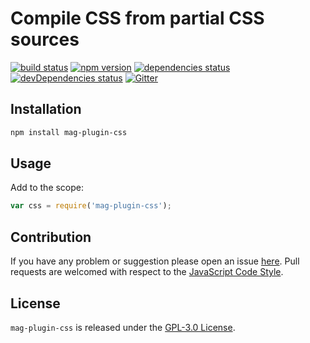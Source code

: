 Compile CSS from partial CSS sources
====================================

[![build status](https://img.shields.io/travis/magsdk/plugin-css.svg?style=flat-square)](https://travis-ci.org/magsdk/plugin-css)
[![npm version](https://img.shields.io/npm/v/mag-plugin-css.svg?style=flat-square)](https://www.npmjs.com/package/mag-plugin-css)
[![dependencies status](https://img.shields.io/david/magsdk/plugin-css.svg?style=flat-square)](https://david-dm.org/magsdk/plugin-css)
[![devDependencies status](https://img.shields.io/david/dev/magsdk/plugin-css.svg?style=flat-square)](https://david-dm.org/magsdk/plugin-css?type=dev)
[![Gitter](https://img.shields.io/badge/gitter-join%20chat-blue.svg?style=flat-square)](https://gitter.im/DarkPark/magsdk)


## Installation ##

```bash
npm install mag-plugin-css
```


## Usage ##

Add to the scope:

```js
var css = require('mag-plugin-css');
```


## Contribution ##

If you have any problem or suggestion please open an issue [here](https://github.com/magsdk/plugin-css/issues).
Pull requests are welcomed with respect to the [JavaScript Code Style](https://github.com/DarkPark/jscs).


## License ##

`mag-plugin-css` is released under the [GPL-3.0 License](http://opensource.org/licenses/GPL-3.0).
